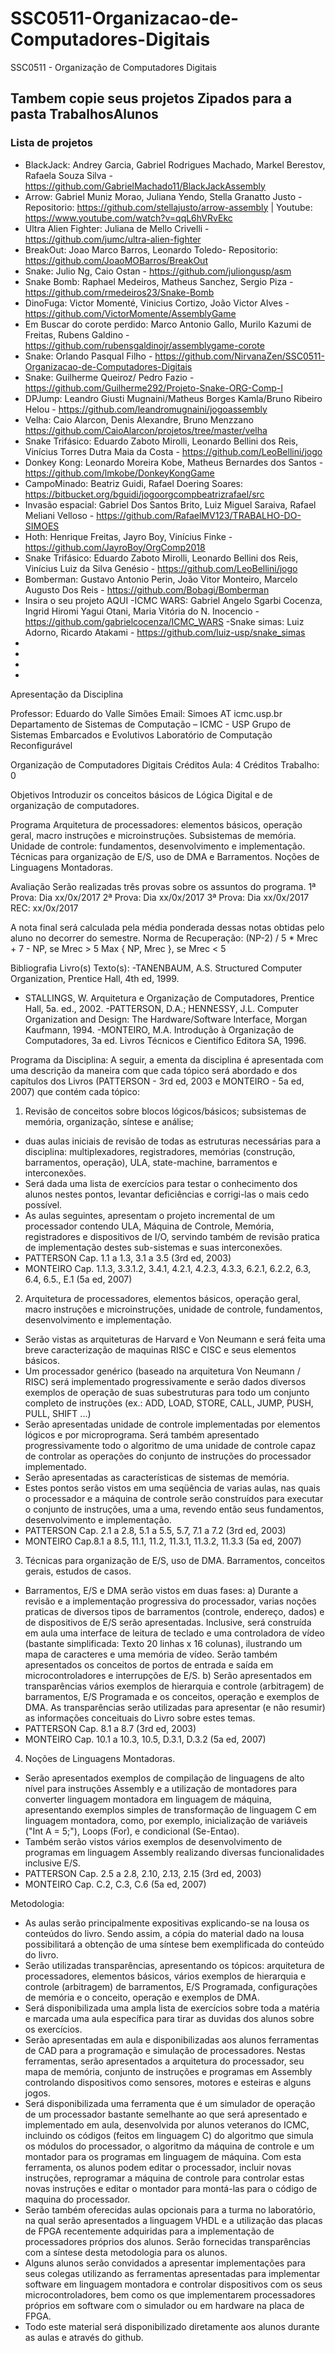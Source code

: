 ﻿# SSC0511-Organizacao-de-Computadores-Digitais
SSC0511 - Organização de Computadores Digitais

## Tambem copie seus projetos Zipados para a pasta TrabalhosAlunos


### Lista de projetos
- BlackJack: Andrey Garcia, Gabriel Rodrigues Machado, Markel Berestov, Rafaela Souza Silva - https://github.com/GabrielMachado11/BlackJackAssembly
- Arrow: Gabriel Muniz Morao, Juliana Yendo, Stella Granatto Justo - Repositorio: https://github.com/stellajusto/arrow-assembly | Youtube: https://www.youtube.com/watch?v=qqL6hVRvEkc
- Ultra Alien Fighter: Juliana de Mello Crivelli - https://github.com/jumc/ultra-alien-fighter
- BreakOut: Joao Marco Barros, Leonardo Toledo- Repositorio: https://github.com/JoaoMOBarros/BreakOut
- Snake: Julio Ng, Caio Ostan - https://github.com/juliongusp/asm
- Snake Bomb: Raphael Medeiros, Matheus Sanchez, Sergio Piza - https://github.com/rmedeiros23/Snake-Bomb
- DinoFuga: Victor Momenté, Vinicius Cortizo, João Victor Alves - https://github.com/VictorMomente/AssemblyGame
- Em Buscar do corote perdido: Marco Antonio Gallo, Murilo Kazumi de Freitas, Rubens Galdino - https://github.com/rubensgaldinojr/assemblygame-corote
- Snake: Orlando Pasqual Filho - https://github.com/NirvanaZen/SSC0511-Organizacao-de-Computadores-Digitais
- Snake: Guilherme Queiroz/ Pedro Fazio - https://github.com/Guilherme292/Projeto-Snake-ORG-Comp-I
- DPJump: Leandro Giusti Mugnaini/Matheus Borges Kamla/Bruno Ribeiro Helou - https://github.com/leandromugnaini/jogoassembly
- Velha: Caio Alarcon, Denis Alexandre, Bruno Menzzano https://github.com/CaioAlarcon/projetos/tree/master/velha
- Snake Trifásico: Eduardo Zaboto Mirolli, Leonardo Bellini dos Reis, Vinícius Torres Dutra Maia da Costa - https://github.com/LeoBellini/jogo
- Donkey Kong: Leonardo Moreira Kobe, Matheus Bernardes dos Santos - https://github.com/lmkobe/DonkeyKongGame
- CampoMinado: Beatriz Guidi, Rafael Doering Soares: https://bitbucket.org/bguidi/jogoorgcompbeatrizrafael/src
- Invasão espacial: Gabriel Dos Santos Brito, Luiz Miguel Saraiva, Rafael Meliani Velloso - https://github.com/RafaelMV123/TRABALHO-DO-SIMOES
- Hoth: Henrique Freitas, Jayro Boy, Vinícius Finke - https://github.com/JayroBoy/OrgComp2018
- Snake Trifásico: Eduardo Zaboto Mirolli, Leonardo Bellini dos Reis, Vinícius Luiz da Silva Genésio - https://github.com/LeoBellini/jogo
- Bomberman: Gustavo Antonio Perin, João Vitor Monteiro, Marcelo Augusto Dos Reis - https://github.com/Bobagi/Bomberman
- Insira o seu projeto AQUI
-ICMC WARS: Gabriel Angelo Sgarbi Cocenza, Ingrid Hiromi Yagui Otani, Maria Vitória do N. Inocencio - https://github.com/gabrielcocenza/ICMC_WARS
-Snake simas: Luiz Adorno, Ricardo Atakami - https://github.com/luiz-usp/snake_simas
-
-
-
-


Apresentação da Disciplina

Professor: Eduardo do Valle Simões
Email: Simoes AT icmc.usp.br
Departamento de Sistemas de Computação – ICMC - USP
Grupo de Sistemas Embarcados e Evolutivos
Laboratório de Computação Reconfigurável

Organização de Computadores Digitais
Créditos Aula: 	4
Créditos Trabalho: 	0

Objetivos
Introduzir os conceitos básicos de Lógica Digital e de organização de computadores.

Programa 
Arquitetura de processadores: elementos básicos, operação geral, macro instruções e microinstruções. Subsistemas de memória. Unidade de controle: fundamentos, desenvolvimento e implementação. Técnicas para organização de E/S, uso de DMA e Barramentos. Noções de Linguagens Montadoras.


Avaliação
Serão realizadas três provas sobre os assuntos do programa.
1ª Prova: Dia xx/0x/2017 
2ª Prova: Dia xx/0x/2017
3ª Prova: Dia xx/0x/2017
REC: xx/0x/2017

A nota final será calculada pela média ponderada dessas notas obtidas pelo aluno no decorrer do semestre.
Norma de Recuperação:
(NP-2) / 5 * Mrec + 7 - NP, se Mrec > 5 Max { NP, Mrec }, se Mrec < 5

 
Bibliografia
Livro(s) Texto(s):
-TANENBAUM, A.S. Structured Computer Organization, Prentice Hall, 4th ed, 1999.
- STALLINGS, W. Arquitetura e Organização de Computadores, Prentice Hall, 5a. ed., 2002.
-PATTERSON, D.A.; HENNESSY, J.L. Computer Organization and Design: The Hardware/Software Interface, Morgan Kaufmann, 1994.
-MONTEIRO, M.A. Introdução à Organização de Computadores, 3a ed. Livros Técnicos e Científico Editora SA, 1996.
 
Programa da Disciplina:
A seguir, a ementa da disciplina é apresentada com uma descrição da maneira com que cada tópico será abordado e dos capítulos dos Livros (PATTERSON - 3rd ed, 2003 e MONTEIRO - 5a ed, 2007) que contém cada tópico:

1) Revisão de conceitos sobre blocos lógicos/básicos; subsistemas de memória, organização, síntese e análise;
- duas aulas iniciais de revisão de todas as estruturas necessárias para a disciplina: multiplexadores, registradores, memórias (construção, barramentos, operação), ULA, state-machine, barramentos e interconexões.
- Será dada uma lista de exercícios para testar o conhecimento dos alunos nestes pontos, levantar deficiências e corrigi-las o mais cedo possível.
- As aulas seguintes, apresentam o projeto incremental de um processador contendo ULA, Máquina de Controle, Memória, registradores e dispositivos de I/O, servindo também de revisão pratica de implementação destes sub-sistemas e suas interconexões.
- PATTERSON Cap. 1.1 a 1.3, 3.1 a 3.5 (3rd ed, 2003)
- MONTEIRO Cap. 1.1.3, 3.3.1.2, 3.4.1, 4.2.1, 4.2.3, 4.3.3, 6.2.1, 6.2.2, 6.3, 6.4, 6.5., E.1 (5a ed, 2007)

2) Arquitetura de processadores, elementos básicos, operação geral, macro instruções e microinstruções, unidade de controle, fundamentos, desenvolvimento e implementação.
- Serão vistas as arquiteturas de Harvard e Von Neumann e será feita uma breve caracterização de maquinas RISC e CISC e seus elementos básicos.
- Um processador genérico (baseado na arquitetura Von Neumann / RISC) será implementado progressivamente e serão dados diversos exemplos de operação de suas subestruturas para todo um conjunto completo de instruções (ex.: ADD, LOAD, STORE, CALL, JUMP, PUSH, PULL, SHIFT ...)
- Serão apresentadas unidade de controle implementadas por elementos lógicos e por microprograma. Será também apresentado progressivamente todo o algoritmo de uma unidade de controle capaz de controlar as operações do conjunto de instruções do processador implementado.
- Serão apresentadas as características de sistemas de memória.
- Estes pontos serão vistos em uma seqüência de varias aulas, nas quais o processador e a máquina de controle serão construídos para executar o conjunto de instruções, uma a uma, revendo então seus fundamentos, desenvolvimento e implementação.
- PATTERSON Cap. 2.1 a 2.8, 5.1 a 5.5, 5.7, 7.1 a 7.2 (3rd ed, 2003)
- MONTEIRO Cap.8.1 a 8.5, 11.1, 11.2, 11.3.1, 11.3.2, 11.3.3 (5a ed, 2007)

3) Técnicas para organização de E/S, uso de DMA. Barramentos, conceitos gerais, estudos de casos.
- Barramentos, E/S e DMA serão vistos em duas fases:
a) Durante a revisão e a implementação progressiva do processador, varias noções praticas de diversos tipos de barramentos (controle, endereço, dados) e de dispositivos de E/S serão apresentadas. Inclusive, será construída em aula uma interface de leitura de teclado e uma controladora de vídeo (bastante simplificada: Texto 20 linhas x 16 colunas), ilustrando um mapa de caracteres e uma memória de vídeo. Serão também apresentados os conceitos de portos de entrada e saída em microcontroladores e interrupções de E/S.
b) Serão apresentados em transparências vários exemplos de hierarquia e controle (arbitragem) de barramentos, E/S Programada e os conceitos, operação e exemplos de DMA. As transparências serão utilizadas para apresentar (e não resumir) as informações conceituais do Livro sobre estes temas.
- PATTERSON Cap. 8.1 a 8.7 (3rd ed, 2003)
- MONTEIRO Cap. 10.1 a 10.3, 10.5, D.3.1, D.3.2 (5a ed, 2007)

4) Noções de Linguagens Montadoras.
- Serão apresentados exemplos de compilação de linguagens de alto nível para instruções Assembly e a utilização de montadores para converter linguagem montadora em linguagem de máquina, apresentando exemplos simples de transformação de linguagem C em linguagem montadora, como, por exemplo, inicialização de variáveis ("Int A = 5;"), Loops (For), e condicional (Se-Entao).
- Também serão vistos vários exemplos de desenvolvimento de programas em linguagem Assembly realizando diversas funcionalidades inclusive E/S.
- PATTERSON Cap. 2.5 a 2.8, 2.10, 2.13, 2.15 (3rd ed, 2003)
- MONTEIRO Cap. C.2, C.3, C.6 (5a ed, 2007)


Metodologia:

- As aulas serão principalmente expositivas explicando-se na lousa os conteúdos do livro. Sendo assim, a cópia do material dado na lousa possibilitará a obtenção de uma síntese bem exemplificada do conteúdo do livro.
- Serão utilizadas transparências, apresentando os tópicos: arquitetura de processadores, elementos básicos, vários exemplos de hierarquia e controle (arbitragem) de barramentos, E/S Programada, configurações de memória e o conceito, operação e exemplos de DMA.
- Será disponibilizada uma ampla lista de exercícios sobre toda a matéria e marcada uma aula específica para tirar as duvidas dos alunos sobre os exercícios.
- Serão apresentadas em aula e disponibilizadas aos alunos ferramentas de CAD para a programação e simulação de processadores. Nestas ferramentas, serão apresentados a arquitetura do processador, seu mapa de memória, conjunto de instruções e programas em Assembly controlando dispositivos como sensores, motores e esteiras e alguns jogos.
- Será disponibilizada uma ferramenta que é um simulador de operação de um processador bastante semelhante ao que será apresentado e implementado em aula, desenvolvida por alunos veteranos do ICMC, incluindo os códigos (feitos em linguagem C) do algoritmo que simula os módulos do processador, o algoritmo da máquina de controle e um montador para os programas em linguagem de máquina. Com esta ferramenta, os alunos podem editar o processador, incluir novas instruções, reprogramar a máquina de controle para controlar estas novas instruções e editar o montador para montá-las para o código de maquina do processador.
- Serão também oferecidas aulas opcionais para a turma no laboratório, na qual serão apresentados a linguagem VHDL e a utilização das placas de FPGA recentemente adquiridas para a implementação de processadores próprios dos alunos. Serão fornecidas transparências com a síntese desta metodologia para os alunos.
- Alguns alunos serão convidados a apresentar implementações para seus colegas utilizando as ferramentas apresentadas para implementar software em linguagem montadora e controlar dispositivos com os seus microcontroladores, bem como os que implementarem processadores próprios em software com o simulador ou em hardware na placa de FPGA.
- Todo este material será disponibilizado diretamente aos alunos durante as aulas e através do github.


